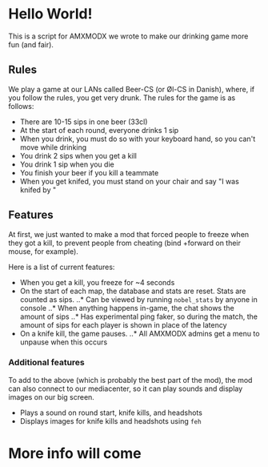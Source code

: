 # Hello World!

This is a script for AMXMODX we wrote to make our drinking game more fun (and fair).

## Rules

We play a game at our LANs called Beer-CS (or Øl-CS in Danish), where, if you follow the rules, you get very drunk.
The rules for the game is as follows:

* There are 10-15 sips in one beer (33cl)
* At the start of each round, everyone drinks 1 sip
* When you drink, you must do so with your keyboard hand, so you can't move while drinking
* You drink 2 sips when you get a kill
* You drink 1 sip when you die
* You finish your beer if you kill a teammate
* When you get knifed, you must stand on your chair and say "I was knifed by <name>"

## Features

At first, we just wanted to make a mod that forced people to freeze when they got a kill, to prevent people from cheating (bind +forward on their mouse, for example).

Here is a list of current features:
* When you get a kill, you freeze for ~4 seconds
* On the start of each map, the database and stats are reset. Stats are counted as sips.
..* Can be viewed by running `nobel_stats` by anyone in console
..* When anything happens in-game, the chat shows the amount of sips
..* Has experimental ping faker, so during the match, the amount of sips for each player is shown in place of the latency
* On a knife kill, the game pauses.
..* All AMXMODX admins get a menu to unpause when this occurs

### Additional features

To add to the above (which is probably the best part of the mod), the mod can also connect to our mediacenter, so it can play sounds and display images on our big screen.

* Plays a sound on round start, knife kills, and headshots
* Displays images for knife kills and headshots using `feh`

# More info will come
